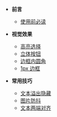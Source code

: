 * **前言**
  * [使用前必读](/README.md)
  
* **视觉效果**
  * [高亮选择](/csspage/selectionHighlight.md)
  * [立体按钮](/csspage/buttonShadow.md)
  * [边框内圆角](/csspage/borderRadius.md)
  * [1px 边框](/csspage/oneBorder.md)

* **常用技巧**
  * [文本溢出隐藏](/csspage/textHien.md)
  * [图片防抖](/csspage/imgAntiShake.md)
  * [文本两端对齐](/csspage/textAlignLast.md)